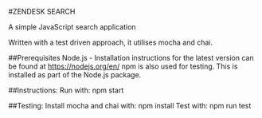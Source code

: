 #ZENDESK SEARCH

A simple JavaScript search application

Written with a test driven approach, it utilises mocha and chai.

##Prerequisites
Node.js - Installation instructions for the latest version can be found at https://nodejs.org/en/
npm is also used for testing. This is installed as part of the Node.js package.

##Instructions:
Run with: npm start

##Testing:
Install mocha and chai with: npm install
Test with: npm run test
